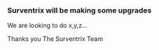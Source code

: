 ### Surventrix will be making some upgrades

We are looking to do x,y,z...

Thanks you
The Surventrix Team
